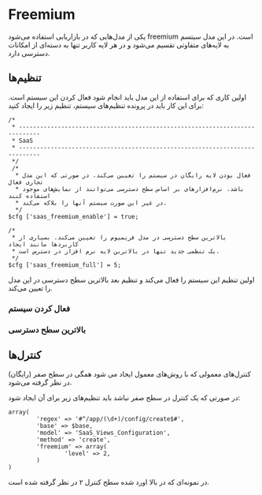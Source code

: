 # Freemium

یکی از مدل‌هایی که در بازاریابی استفاده می‌شود freemium است. در این مدل سیتسم به لایه‌های متفاوتی تقسیم می‌شود و در هر لایه کاربر تنها به دسته‌ای از امکانات دسترسی دارد.


## تنظیم‌ها

اولین کاری که برای استفاده از این مدل باید انجام شود فعال کردن این سیستم است. برای این کار باید در پرونده تنظیم‌های سیستم، تنظیم زیر را ایجاد کنید:

	/*
	 * ----------------------------------------------------------------------------
	 * SaaS
	 * ----------------------------------------------------------------------------
	 */
	 /*
	  * فعال بودن لایه رایگان در سیستم را تعیین می‌کند. در صورتی که این مدل تجاری فعال
	  * باشد، نرم‌افزارهای بر اساس سطح دسترسی می‌توانند از نمایش‌های موجود استفاده کنند
	  * در غیر این صورت سیستم آنها را بلاکه می‌کند.
	  */
	$cfg ['saas_freemium_enable'] = true;
	
	/*
	 * بالاترین سطح دسترسی در مدل فریمیوم را تعیین می‌کند. بسیاری از کاربردها مانند ایجاد
	 * یک تنظمی جدید تنها در بالاترین لایه نرم افزار در دسترس است.
	 */
	$cfg ['saas_freemium_full'] = 5;

اولین تنظیم این سیستم را فعال می‌کند و تنظیم بعد بالاترین سطح دسترسی در این مدل را تعیین می‌کند.


### فعال کردن سیستم

### بالاترین سطح دسترسی

## کنترل‌ها

کنترل‌های معمولی که با روش‌های معمول ایجاد می شود همگی در سطح صفر (رایگان) در نظر گرفته می‌شود. 

در صورتی که یک کنترل در سطح صفر نباشد باید تنظیم‌های زیر برای آن ایجاد شود:


	array( 
	        'regex' => '#^/app/(\d+)/config/create$#',
	        'base' => $base,
	        'model' => 'SaaS_Views_Configuration',
	        'method' => 'create',
	        'freemium' => array(
	                'level' => 2,
	        )
	)
       
در نمونه‌ای که در بالا اورد شده سطح کنترل ۲ در نظر گرفته شده است.

